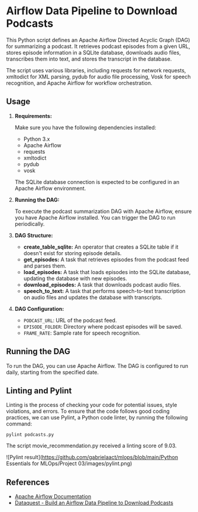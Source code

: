 # Airflow Data Pipeline to Download Podcasts

This Python script defines an Apache Airflow Directed Acyclic Graph (DAG) for summarizing a podcast. It retrieves podcast episodes from a given URL, stores episode information in a SQLite database, downloads audio files, transcribes them into text, and stores the transcript in the database.

The script uses various libraries, including requests for network requests, xmltodict for XML parsing, pydub for audio file processing, Vosk for speech recognition, and Apache Airflow for workflow orchestration.

## Usage

1. **Requirements:**

   Make sure you have the following dependencies installed:
   - Python 3.x
   - Apache Airflow
   - requests
   - xmltodict
   - pydub
   - vosk

   The SQLite database connection is expected to be configured in an Apache Airflow environment.

2. **Running the DAG:**

   To execute the podcast summarization DAG with Apache Airflow, ensure you have Apache Airflow installed. You can trigger the DAG to run periodically.

3. **DAG Structure:**

   - **create_table_sqlite:** An operator that creates a SQLite table if it doesn't exist for storing episode details.
   - **get_episodes:** A task that retrieves episodes from the podcast feed and parses them.
   - **load_episodes:** A task that loads episodes into the SQLite database, updating the database with new episodes.
   - **download_episodes:** A task that downloads podcast audio files.
   - **speech_to_text:** A task that performs speech-to-text transcription on audio files and updates the database with transcripts.

4. **DAG Configuration:**

   - `PODCAST_URL`: URL of the podcast feed.
   - `EPISODE_FOLDER`: Directory where podcast episodes will be saved.
   - `FRAME_RATE`: Sample rate for speech recognition.

## Running the DAG

To run the DAG, you can use Apache Airflow. The DAG is configured to run daily, starting from the specified date.

## Linting and Pylint

Linting is the process of checking your code for potential issues, style violations, and errors. To ensure that the code follows good coding practices, we can use Pylint, a Python code linter, by running the following command:

```
pylint podcasts.py
```

The script movie_recommendation.py received a linting score of 9.03.

![Pylint result](https://github.com/gabrielaact/mlops/blob/main/Python Essentials for MLOps/Project 03/images/pylint.png)

## References

- [Apache Airflow Documentation](https://airflow.apache.org/docs/apache-airflow/stable/index.html)
- [Dataquest - Build an Airflow Data Pipeline to Download Podcasts](https://github.com/dataquestio/project-walkthroughs/blob/master/podcast_summary/podcast_summary.py)

